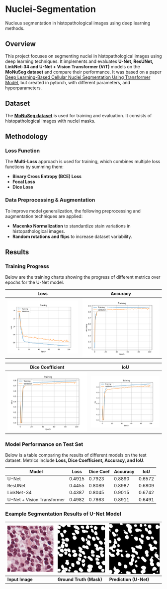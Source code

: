 # Nuclei-Segmentation
Nucleus segmentation in histopathological images using deep learning methods.

## Overview
This project focuses on segmenting nuclei in histopathological images using deep learning techniques. It implements and evaluates **U-Net, ResUNet, LinkNet-34 and U-Net + Vision Transformer (ViT)** models on the **MoNuSeg dataset** and compare their  performance. It was based on a paper [Deep Learning-Based Cellular Nuclei Segmentation Using Transformer Model](https://link.springer.com/chapter/10.1007/978-3-031-70421-5_18), but created in pytorch, with different parameters, and hyperparameters.

## Dataset
The [**MoNuSeg dataset**](https://monuseg.grand-challenge.org/Data) is used for training and evaluation. It consists of histopathological images with nuclei masks.
## Methodology

### Loss Function
The **Multi-Loss** approach is used for training, which combines multiple loss functions by summing them:
- **Binary Cross Entropy (BCE) Loss**
- **Focal Loss**
- **Dice Loss**  

### Data Preprocessing & Augmentation
To improve model generalization, the following preprocessing and augmentation techniques are applied:
- **Macenko Normalization** to standardize stain variations in histopathological images.
- **Random rotations and flips** to increase dataset variability.

## Results
### Training Progress
Below are the training charts showing the progress of different metrics over epochs for the U-Net model.

| Loss | Accuracy |
|------------|---------------|
| ![Loss](img/training_charts/Loss.png) | ![Accuracy](img/training_charts/Accuracy.png) |

| Dice Coefficient | IoU |
|------------------------|-----------|
| ![Dice](img/training_charts/Dice.png) | ![IoU](img/training_charts/IoU.png) |

### Model Performance on Test Set
Below is a table comparing the results of different models on the test dataset. Metrics include **Loss, Dice Coefficient, Accuracy, and IoU**.

| Model      | Loss  | Dice Coef | Accuracy | IoU  |
|------------|-------|----------|----------|------|
| U-Net      | 0.4915  | 0.7923     | 0.8890     | 0.6572 |
| ResUNet    | 0.4455  | 0.8089     | 0.8987     | 0.6809 |
| LinkNet-34 | 0.4387  | 0.8045     | 0.9015     | 0.6742 |
|  U-Net + Vision Transformer | 0.4982  | 0.7863     | 0.8911     | 0.6491 |

### Example Segmentation Results of U-Net Model
| ![Input](img/example_results/input.png) | ![Mask](img/example_results/mask.png) | ![Prediction](img/example_results/pred.png) |
|----------------------------------------|-------------------------------------|-------------------------------------|
| **Input Image** | **Ground Truth (Mask)** | **Prediction (U-Net)** |
